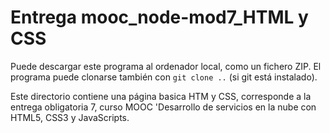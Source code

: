 # Entrega mooc_node-mod7_HTML y CSS

Puede descargar este programa al ordenador local, como un fichero ZIP. 
El programa puede clonarse también con `git clone ..` (si git está instalado).

Este directorio contiene una página basica HTM y CSS, corresponde a la entrega 
obligatoria 7, curso MOOC 'Desarrollo de servicios en la nube con HTML5, CSS3 y JavaScripts.
